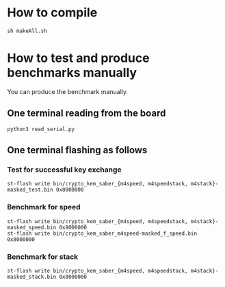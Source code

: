
# How to compile
`sh makeAll.sh`

# How to test and produce benchmarks manually
You can produce the benchmark manually.

## One terminal reading from the board
```
python3 read_serial.py
```
## One terminal flashing as follows

### Test for successful key exchange
```
st-flash write bin/crypto_kem_saber_{m4speed, m4speedstack, m4stack}-masked_test.bin 0x8000000
```
### Benchmark for speed
```
st-flash write bin/crypto_kem_saber_{m4speed, m4speedstack, m4stack}-masked_speed.bin 0x8000000
st-flash write bin/crypto_kem_saber_m4speed-masked_f_speed.bin 0x8000000
```

### Benchmark for stack
```
st-flash write bin/crypto_kem_saber_{m4speed, m4speedstack, m4stack}-masked_stack.bin 0x8000000
```
